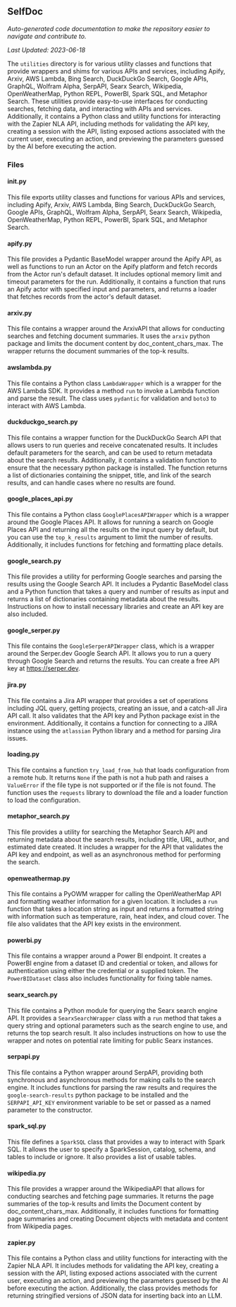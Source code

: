 <!--- START SELFDOC --->
## SelfDoc
_Auto-generated code documentation to make the repository easier to navigate and contribute to._

_Last Updated: 2023-06-18_

The `utilities` directory is for various utility classes and functions that provide wrappers and shims for various APIs and services, including Apify, Arxiv, AWS Lambda, Bing Search, DuckDuckGo Search, Google APIs, GraphQL, Wolfram Alpha, SerpAPI, Searx Search, Wikipedia, OpenWeatherMap, Python REPL, PowerBI, Spark SQL, and Metaphor Search. These utilities provide easy-to-use interfaces for conducting searches, fetching data, and interacting with APIs and services. Additionally, it contains a Python class and utility functions for interacting with the Zapier NLA API, including methods for validating the API key, creating a session with the API, listing exposed actions associated with the current user, executing an action, and previewing the parameters guessed by the AI before executing the action.

### Files
#### __init__.py
This file exports utility classes and functions for various APIs and services, including Apify, Arxiv, AWS Lambda, Bing Search, DuckDuckGo Search, Google APIs, GraphQL, Wolfram Alpha, SerpAPI, Searx Search, Wikipedia, OpenWeatherMap, Python REPL, PowerBI, Spark SQL, and Metaphor Search.

#### apify.py
This file provides a Pydantic BaseModel wrapper around the Apify API, as well as functions to run an Actor on the Apify platform and fetch records from the Actor run's default dataset. It includes optional memory limit and timeout parameters for the run. Additionally, it contains a function that runs an Apify actor with specified input and parameters, and returns a loader that fetches records from the actor's default dataset.

#### arxiv.py
This file contains a wrapper around the ArxivAPI that allows for conducting searches and fetching document summaries. It uses the `arxiv` python package and limits the document content by doc_content_chars_max. The wrapper returns the document summaries of the top-k results.

#### awslambda.py
This file contains a Python class `LambdaWrapper` which is a wrapper for the AWS Lambda SDK. It provides a method `run` to invoke a Lambda function and parse the result. The class uses `pydantic` for validation and `boto3` to interact with AWS Lambda.

#### duckduckgo_search.py
This file contains a wrapper function for the DuckDuckGo Search API that allows users to run queries and receive concatenated results. It includes default parameters for the search, and can be used to return metadata about the search results. Additionally, it contains a validation function to ensure that the necessary python package is installed. The function returns a list of dictionaries containing the snippet, title, and link of the search results, and can handle cases where no results are found.

#### google_places_api.py
This file contains a Python class `GooglePlacesAPIWrapper` which is a wrapper around the Google Places API. It allows for running a search on Google Places API and returning all the results on the input query by default, but you can use the `top_k_results` argument to limit the number of results. Additionally, it includes functions for fetching and formatting place details.

#### google_search.py
This file provides a utility for performing Google searches and parsing the results using the Google Search API. It includes a Pydantic BaseModel class and a Python function that takes a query and number of results as input and returns a list of dictionaries containing metadata about the results. Instructions on how to install necessary libraries and create an API key are also included.

#### google_serper.py
This file contains the `GoogleSerperAPIWrapper` class, which is a wrapper around the Serper.dev Google Search API. It allows you to run a query through Google Search and returns the results. You can create a free API key at https://serper.dev.

#### jira.py
This file contains a Jira API wrapper that provides a set of operations including JQL query, getting projects, creating an issue, and a catch-all Jira API call. It also validates that the API key and Python package exist in the environment. Additionally, it contains a function for connecting to a JIRA instance using the `atlassian` Python library and a method for parsing Jira issues.

#### loading.py
This file contains a function `try_load_from_hub` that loads configuration from a remote hub. It returns `None` if the path is not a hub path and raises a `ValueError` if the file type is not supported or if the file is not found. The function uses the `requests` library to download the file and a loader function to load the configuration.

#### metaphor_search.py
This file provides a utility for searching the Metaphor Search API and returning metadata about the search results, including title, URL, author, and estimated date created. It includes a wrapper for the API that validates the API key and endpoint, as well as an asynchronous method for performing the search.

#### openweathermap.py
This file contains a PyOWM wrapper for calling the OpenWeatherMap API and formatting weather information for a given location. It includes a `run` function that takes a location string as input and returns a formatted string with information such as temperature, rain, heat index, and cloud cover. The file also validates that the API key exists in the environment.

#### powerbi.py
This file contains a wrapper around a Power BI endpoint. It creates a PowerBI engine from a dataset ID and credential or token, and allows for authentication using either the credential or a supplied token. The `PowerBIDataset` class also includes functionality for fixing table names.

#### searx_search.py
This file contains a Python module for querying the Searx search engine API. It provides a `SearxSearchWrapper` class with a `run` method that takes a query string and optional parameters such as the search engine to use, and returns the top search result. It also includes instructions on how to use the wrapper and notes on potential rate limiting for public Searx instances.

#### serpapi.py
This file contains a Python wrapper around SerpAPI, providing both synchronous and asynchronous methods for making calls to the search engine. It includes functions for parsing the raw results and requires the `google-search-results` python package to be installed and the `SERPAPI_API_KEY` environment variable to be set or passed as a named parameter to the constructor.

#### spark_sql.py
This file defines a `SparkSQL` class that provides a way to interact with Spark SQL. It allows the user to specify a SparkSession, catalog, schema, and tables to include or ignore. It also provides a list of usable tables.

#### wikipedia.py
This file provides a wrapper around the WikipediaAPI that allows for conducting searches and fetching page summaries. It returns the page summaries of the top-k results and limits the Document content by doc_content_chars_max. Additionally, it includes functions for formatting page summaries and creating Document objects with metadata and content from Wikipedia pages.

#### zapier.py
This file contains a Python class and utility functions for interacting with the Zapier NLA API. It includes methods for validating the API key, creating a session with the API, listing exposed actions associated with the current user, executing an action, and previewing the parameters guessed by the AI before executing the action. Additionally, the class provides methods for returning stringified versions of JSON data for inserting back into an LLM.

<!--- END SELFDOC --->
